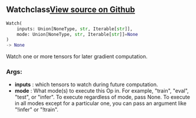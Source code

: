 ## Watch<span class="tag">class</span><a class="sourcelink" href=https://github.com/fastestimator/fastestimator/blob/r1.1/fastestimator/op/tensorop/gradient/watch.py/#L28-L50>View source on Github</a>
```python
Watch(
	inputs: Union[NoneType, str, Iterable[str]],
	mode: Union[NoneType, str, Iterable[str]]=None
)
-> None
```
Watch one or more tensors for later gradient computation.


<h3>Args:</h3>

* **inputs** :  which tensors to watch during future computation.
* **mode** :  What mode(s) to execute this Op in. For example, "train", "eval", "test", or "infer". To execute        regardless of mode, pass None. To execute in all modes except for a particular one, you can pass an argument        like "!infer" or "!train".



